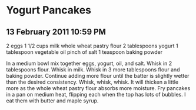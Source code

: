 # Yogurt Pancakes
## 13 February 2011 10:59 PM




2 eggs
1 1/2 cups milk
whole wheat pastry flour
2 tablespoons yogurt
1 tablespoon vegetable oil
pinch of salt
1 teaspoon baking powder

In a medium bowl mix together eggs, yogurt, oil, and salt. Whisk in 2 tablespoons flour. Whisk in milk. Whisk in 3 more tablespoons flour and baking powder. Continue adding more flour until the batter is slightly wetter than the desired consistency. Whisk, whisk, whisk. It will thicken a little more as the whole wheat pastry flour absorbs more moisture. Fry pancakes in a pan on medium heat, flipping each when the top has lots of bubbles. I eat them with butter and maple syrup.